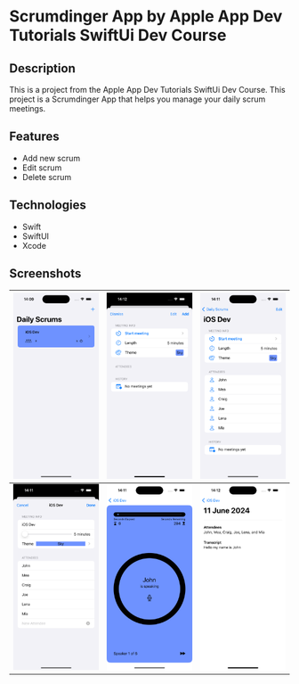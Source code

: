 # Scrumdinger App by Apple App Dev Tutorials SwiftUi Dev Course

## Description
This is a project from the Apple App Dev Tutorials SwiftUi Dev Course. This project is a Scrumdinger App that helps you manage your daily scrum meetings.

## Features
- Add new scrum
- Edit scrum
- Delete scrum

## Technologies
- Swift
- SwiftUI
- Xcode

## Screenshots

| ![Screen Shot 2021-09-29 at 10 52 00 PM](Screenshots/Simulator%20Screenshot%20-%20iPhone%2015%20Pro%20-%202024-06-11%20at%2014.09.49.png) | ![Screen Shot 2021-09-29 at 10 52 10 PM](Screenshots/Simulator%20Screenshot%20-%20iPhone%2015%20Pro%20-%202024-06-11%20at%2014.12.47.png) | ![Screen Shot 2021-09-29 at 10 52 20 PM](Screenshots/Simulator%20Screenshot%20-%20iPhone%2015%20Pro%20-%202024-06-11%20at%2014.11.40.png) |
| --- | --- | --- |
| ![Screen Shot 2021-09-29 at 10 52 00 PM](Screenshots/Simulator%20Screenshot%20-%20iPhone%2015%20Pro%20-%202024-06-11%20at%2014.11.23.png) | ![Screen Shot 2021-09-29 at 10 52 10 PM](Screenshots/Simulator%20Screenshot%20-%20iPhone%2015%20Pro%20-%202024-06-11%20at%2014.11.52.png) | ![Screen Shot 2021-09-29 at 10 52 20 PM](Screenshots/Simulator%20Screenshot%20-%20iPhone%2015%20Pro%20-%202024-06-11%20at%2014.12.37.png) |
